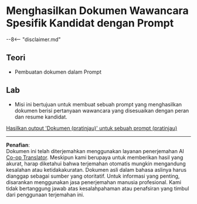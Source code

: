 <!--
CO_OP_TRANSLATOR_METADATA:
{
  "original_hash": "baabc695cc38bcfe66668df8efe2b8c2",
  "translation_date": "2025-10-17T17:19:07+00:00",
  "source_file": "docs/operative-preview/10-generate-documents/README.md",
  "language_code": "id"
}
-->
# Menghasilkan Dokumen Wawancara Spesifik Kandidat dengan Prompt

--8<-- "disclaimer.md"

## Teori

- Pembuatan dokumen dalam Prompt

## Lab

- Misi ini bertujuan untuk membuat sebuah prompt yang menghasilkan dokumen berisi pertanyaan wawancara yang disesuaikan dengan peran dan resume kandidat.

[Hasilkan output 'Dokumen (pratinjau)' untuk sebuah prompt (pratinjau)](https://learn.microsoft.com/ai-builder/generate-document-output-prompt)

---

**Penafian**:  
Dokumen ini telah diterjemahkan menggunakan layanan penerjemahan AI [Co-op Translator](https://github.com/Azure/co-op-translator). Meskipun kami berupaya untuk memberikan hasil yang akurat, harap diketahui bahwa terjemahan otomatis mungkin mengandung kesalahan atau ketidakakuratan. Dokumen asli dalam bahasa aslinya harus dianggap sebagai sumber yang otoritatif. Untuk informasi yang penting, disarankan menggunakan jasa penerjemahan manusia profesional. Kami tidak bertanggung jawab atas kesalahpahaman atau penafsiran yang timbul dari penggunaan terjemahan ini.